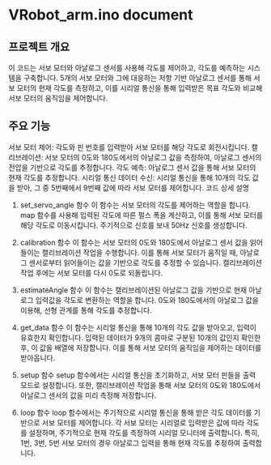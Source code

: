 # VRobot_arm.ino document
## 프로젝트 개요
이 코드는 서보 모터와 아날로그 센서를 사용해 각도를 제어하고, 각도를 예측하는 시스템을 구축합니다. 5개의 서보 모터와 그에 대응하는 저항 기반 아날로그 센서를 통해 서보 모터의 현재 각도를 측정하고, 이를 시리얼 통신을 통해 입력받은 목표 각도와 비교해 서보 모터의 움직임을 제어합니다.

## 주요 기능

서보 모터 제어: 각도와 핀 번호를 입력받아 서보 모터를 해당 각도로 회전시킵니다.
캘리브레이션: 서보 모터의 0도와 180도에서의 아날로그 값을 측정하여, 아날로그 센서의 전압을 기반으로 각도를 추정합니다.
각도 예측: 아날로그 센서 값을 통해 서보 모터의 현재 각도를 추정합니다.
시리얼 통신 데이터 수신: 시리얼 통신을 통해 10개의 각도 값을 받아, 그 중 5번째에서 9번째 값에 따라 서보 모터를 제어합니다.
코드 상세 설명
1. set_servo_angle 함수
이 함수는 서보 모터의 각도를 제어하는 역할을 합니다. map 함수를 사용해 입력된 각도에 따른 펄스 폭을 계산하고, 이를 통해 서보 모터를 해당 각도로 이동시킵니다. 주기적으로 신호를 보내 50Hz 신호를 생성합니다.

2. calibration 함수
이 함수는 서보 모터의 0도와 180도에서 아날로그 센서 값을 읽어들이는 캘리브레이션 작업을 수행합니다. 이를 통해 서보 모터가 움직일 때, 아날로그 센서로부터 읽어들이는 값을 기반으로 각도를 추정할 수 있습니다. 캘리브레이션 작업 후에는 서보 모터를 다시 0도로 되돌립니다.

3. estimateAngle 함수
이 함수는 캘리브레이션된 아날로그 값을 기반으로 현재 아날로그 입력값을 각도로 변환하는 역할을 합니다. 0도와 180도에서의 아날로그 값을 이용해, 선형 관계를 통해 각도를 추정합니다.

4. get_data 함수
이 함수는 시리얼 통신을 통해 10개의 각도 값을 받아오고, 입력이 유효한지 확인합니다. 입력된 데이터가 9개의 콤마로 구분된 10개의 값인지 확인한 후, 이 값을 배열에 저장합니다. 이를 통해 서보 모터의 움직임을 제어하는 데이터를 받아옵니다.

5. setup 함수
setup 함수에서는 시리얼 통신을 초기화하고, 서보 모터 핀들을 출력 모드로 설정합니다. 또한, 캘리브레이션 작업을 통해 서보 모터의 0도와 180도에서 아날로그 센서의 값을 미리 측정해 저장합니다.

6. loop 함수
loop 함수에서는 주기적으로 시리얼 통신을 통해 받은 각도 데이터를 기반으로 서보 모터를 제어합니다. 각 서보 모터는 시리얼로 입력받은 값에 따라 각도를 설정하며, 주기적으로 현재 각도를 측정하여 시리얼 모니터에 출력합니다. 특히, 1번, 3번, 5번 서보 모터의 경우 아날로그 입력을 통해 현재 각도를 추정하여 출력합니다.
